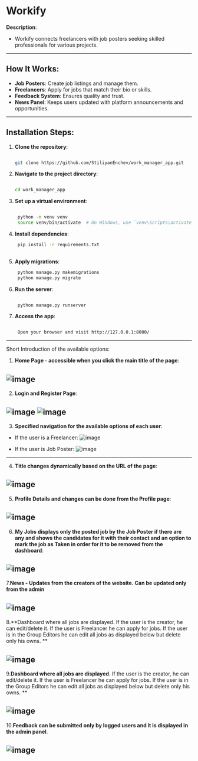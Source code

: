 # **Workify**

**Description**:  
- Workify connects freelancers with job posters seeking skilled professionals for various projects.


---

## **How It Works**:
- **Job Posters**: Create job listings and manage them.
- **Freelancers**: Apply for jobs that match their bio or skills.
- **Feedback System**: Ensures quality and trust.
- **News Panel**: Keeps users updated with platform announcements and opportunities.

---

## **Installation Steps**:

1. **Clone the repository**:
   ```bash
   
   git clone https://github.com/StiliyanEnchev/work_manager_app.git
   ```
2. **Navigate to the project directory**:
   ```bash
   
   cd work_manager_app
    ```

3. **Set up a virtual environment**:
   ```bash

    python -m venv venv
    source venv/bin/activate  # On Windows, use `venv\Scripts\activate`
    ```

4. **Install dependencies**:
   ```bash
    pip install -r requirements.txt
  
   ```

5. **Apply migrations**:
   ```bash
    python manage.py makemigrations
    python manage.py migrate
   ```

6. **Run the server**:
   ```bash
   
    python manage.py runserver
   ```

6. **Access the app**:
   ```bash

    Open your browser and visit http://127.0.0.1:8000/
   ```

---

Short Introduction of the available options: 
1. **Home Page - accessible when you click the main title of the page**:

![image](https://github.com/user-attachments/assets/bf162666-0392-40a1-b021-69bdd8bd2406)
---

2. **Login and Register Page**:

![image](https://github.com/user-attachments/assets/49b876e2-e40a-453a-b96a-c421665abe7c)
![image](https://github.com/user-attachments/assets/08094e07-c675-4f5c-b68f-5beb7412db31)
---

3. **Specified navigation for the available options of each user**:

- If the user is a Freelancer: 
![image](https://github.com/user-attachments/assets/871f49d6-582b-4488-9c8f-10438f1df975)

- If the user is Job Poster:
![image](https://github.com/user-attachments/assets/a7f02848-3a1b-4bbc-ad03-ac099b0a90c2)
---

4. **Title changes dynamically based on the URL of the page**:

![image](https://github.com/user-attachments/assets/cf33fa5d-134c-43f8-9f91-c4cb4f2a9624)
---

5. **Profile Details and changes can be done from the Profile page**:

![image](https://github.com/user-attachments/assets/65bcaf94-9cb3-41c5-95ca-10adba720377)
---

6. **My Jobs displays only the posted job by the Job Poster if there are any and shows the candidates for it with their contact and an option to mark the job as Taken in order for it to be removed from the dashboard**:

![image](https://github.com/user-attachments/assets/a9ccd133-62ab-4493-b486-b84eb71bee8a)
---

7.**News - Updates from the creators of the website. Can be updated only from the admin**

![image](https://github.com/user-attachments/assets/a4b68a68-3554-4787-a87a-277c1bc194de)
---

8.**Dashboard where all jobs are displayed. 
If the user is the creator, he can edit/delete it. 
If the user is Freelancer he can apply for jobs. 
If the user is in the Group Editors he can edit all jobs as displayed below but delete only his owns. **

![image](https://github.com/user-attachments/assets/8e4e49b3-99c9-4dbe-ae8d-198e0f6fefcb)
---

9.**Dashboard where all jobs are displayed**. 
If the user is the creator, he can edit/delete it. 
If the user is Freelancer he can apply for jobs. 
If the user is in the Group Editors he can edit all jobs as displayed below but delete only his owns. **

![image](https://github.com/user-attachments/assets/8e4e49b3-99c9-4dbe-ae8d-198e0f6fefcb)
---

10.**Feedback can be submitted only by logged users and it is displayed in the admin panel**. 

![image](https://github.com/user-attachments/assets/7e962397-7c70-4f75-b48d-d879584be79b)
---



